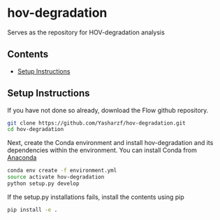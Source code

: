# hov-degradation
Serves as the repository for HOV-degradation analysis

## Contents

* [Setup Instructions](#setup-instructions)

## Setup Instructions
If you have not done so already, download the Flow github repository.

```bash
git clone https://github.com/Yasharzf/hov-degradation.git
cd hov-degradation
```

Next, create the Conda environment and install hov-degradation and its
dependencies within the environment. You can install Conda from
[Anaconda](https://www.anaconda.com/download)

```bash
conda env create -f environment.yml
source activate hov-degradation
python setup.py develop
```

If the setup.py installations fails, install the contents using pip

```bash
pip install -e .
```